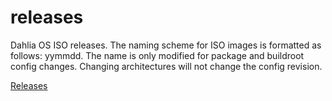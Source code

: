 # releases
Dahlia OS ISO releases.
The naming scheme for ISO images is formatted as follows:
yymmdd.<daily revision>
The name is only modified for package and buildroot config changes. Changing architectures will not change the config revision.
  
[Releases](https://github.com/dahlia-os/releases/releases)
